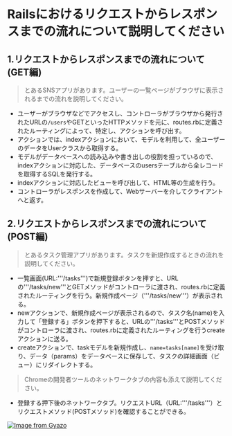 # Railsにおけるリクエストからレスポンスまでの流れについて説明してください

## 1.リクエストからレスポンスまでの流れについて(GET編)
> とあるSNSアプリがあります。ユーザーの一覧ページがブラウザに表示されるまでの流れを説明してください。
- ユーザーがブラウザなどでアクセスし、コントローラがブラウザから発行されたURLの```/users```やGETといったHTTPメソッドを元に、routes.rbに定義されたルーティングによって、特定し、アクションを呼び出す。
- アクションでは、indexアクションにおいて、モデルを利用して、全ユーザーのデータをUserクラスから取得する。
- モデルがデータベースへの読み込みや書き出しの役割を担っているので、indexアクションに対応した、データベースのusersテーブルから全レコードを取得するSQLを発行する。
- indexアクションに対応したビューを呼び出して、HTML等の生成を行う。
- コントローラがレスポンスを作成して、Webサーバーを介してクライアントへと返す。

## 2.リクエストからレスポンスまでの流れについて(POST編)
> とあるタスク管理アプリがあります。タスクを新規作成するときの流れを説明してください。

- 一覧画面(URL:'''/tasks''')で新規登録ボタンを押すと、URLの'''/tasks/new'''とGETメソッドがコントローラに渡され、routes.rbに定義されたルーティングを行う。新規作成ページ（'''/tasks/new'''）が表示される。
- newアクションで、新規作成ページが表示されるので、タスク名(name)を入力して「登録する」ボタンを押下すると、URLの'''/tasks'''とPOSTメソッドがコントローラに渡され、routes.rbに定義されたルーティングを行うcreateアクションに送る。
- createアクションで、taskモデルを新規作成し、```name=tasks[name]```を受け取り、データ（params）をデータベースに保存して、タスクの詳細画面（ビュー）にリダイレクトする。

 > Chromeの開発者ツールのネットワークタブの内容も添えて説明してください。
- 登録する押下後のネットワークタブ。リクエストURL（URL:'''/tasks'''）とリクエストメソッド(POSTメソッド)を確認することができる。

[![Image from Gyazo](https://i.gyazo.com/6db9cdab893a4d96298ab38a1c276cae.png)](https://gyazo.com/6db9cdab893a4d96298ab38a1c276cae)

